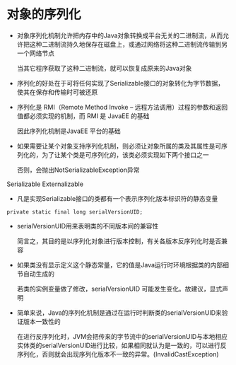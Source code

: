 # 对象的序列化

- 对象序列化机制允许把内存中的Java对象转换成平台无关的二进制流，从而允许把这种二进制流持久地保存在磁盘上，或通过网络将这种二进制流传输到另一个网络节点

  当其它程序获取了这种二进制流，就可以恢复成原来的Java对象

- 序列化的好处在于可将任何实现了Serializable接口的对象转化为字节数据，使其在保存和传输时可被还原

- 序列化是 RMI（Remote Method Invoke – 远程方法调用）过程的参数和返回值都必须实现的机制，而 RMI 是 JavaEE 的基础

  因此序列化机制是JavaEE 平台的基础

- 如果需要让某个对象支持序列化机制，则必须让对象所属的类及其属性是可序列化的，为了让某个类是可序列化的，该类必须实现如下两个接口之一

  否则，会抛出NotSerializableException异常

Serializable
Externalizable

- 凡是实现Serializable接口的类都有一个表示序列化版本标识符的静态变量

`private static final long serialVersionUID;`

- serialVersionUID用来表明类的不同版本间的兼容性

  简言之，其目的是以序列化对象进行版本控制，有关各版本反序列化时是否兼容

- 如果类没有显示定义这个静态常量，它的值是Java运行时环境根据类的内部细节自动生成的

  若类的实例变量做了修改，serialVersionUID 可能发生变化。故建议，显式声明

- 简单来说，Java的序列化机制是通过在运行时判断类的serialVersionUID来验证版本一致性的

  在进行反序列化时，JVM会把传来的字节流中的serialVersionUID与本地相应实体类的serialVersionUID进行比较，如果相同就认为是一致的，可以进行反序列化，否则就会出现序列化版本不一致的异常。(InvalidCastException)
